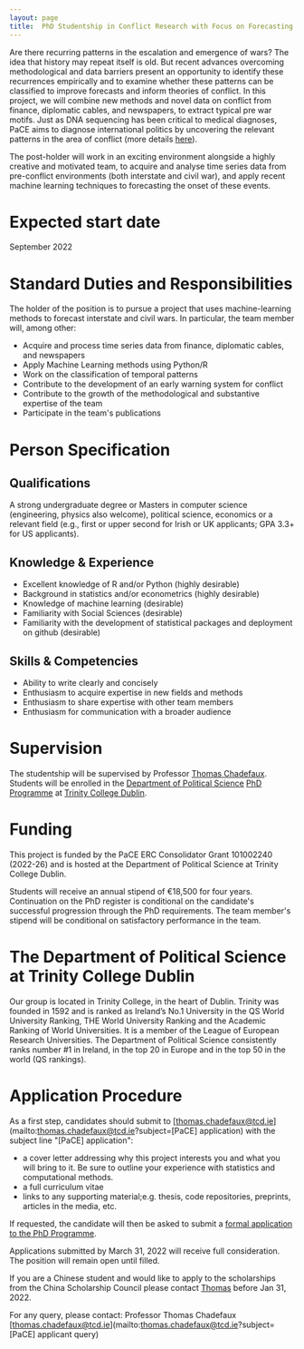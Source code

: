 ```yaml
---
layout: page
title:  PhD Studentship in Conflict Research with Focus on Forecasting and Machine Learning
---
```


Are there recurring patterns in the escalation and emergence of wars? The idea that history may repeat itself is old. But recent advances overcoming methodological and data barriers present an opportunity to identify these recurrences empirically and to examine whether these patterns can be classified to improve forecasts and inform theories of conflict. In this project, we will combine new methods and novel data on conflict from finance, diplomatic cables, and newspapers, to extract typical pre war motifs. Just as DNA sequencing has been critical to medical diagnoses, PaCE aims to diagnose international politics by uncovering the relevant patterns in the area of conflict (more details [here](http://www.conflictpatterns.com)).

The post-holder will work in an exciting environment alongside a highly creative and motivated team, to acquire and analyse time series data from pre-conflict environments (both interstate and civil war), and apply recent machine learning techniques to forecasting the onset of these events.

# Expected start date
September 2022

# Standard Duties and Responsibilities

The holder of the position is to pursue a project that uses machine-learning methods to forecast interstate and civil wars. In particular, the team member will, among other:

-   Acquire and process time series data from finance, diplomatic cables, and newspapers 
- Apply Machine Learning methods using Python/R 
- Work on the classification of temporal patterns 
- Contribute to the development of an early warning system for conflict 
-   Contribute to the growth of the methodological and substantive expertise of the team
-   Participate in the team's publications


# Person Specification
## Qualifications

A strong undergraduate degree or Masters in computer science (engineering, physics also welcome), political science, economics or a relevant field (e.g., first or upper second for Irish or UK applicants; GPA 3.3+ for US applicants).


## Knowledge & Experience

-   Excellent knowledge of R and/or Python (highly desirable)
-   Background in statistics and/or econometrics (highly desirable)
-   Knowledge of machine learning (desirable)
-   Familiarity with Social Sciences (desirable)
-   Familiarity with the development of statistical packages and deployment on github (desirable)


## Skills & Competencies

-   Ability to write clearly and concisely
-   Enthusiasm to acquire expertise in new fields and methods
-   Enthusiasm to share expertise with other team members
-   Enthusiasm for communication with a broader audience


# Supervision

The studentship will be supervised by Professor [Thomas Chadefaux](http://www.thomaschadefaux.com). Students will be enrolled in the [Department of Political Science](https://www.tcd.ie/Political_Science/)  [PhD Programme](https://www.tcd.ie/Political_Science/postgraduate/phd-programme/)  at [Trinity College Dublin](https://www.tcd.ie).


# Funding

This project is funded by the PaCE ERC Consolidator Grant 101002240 (2022-26) and is hosted at the Department of Political Science at Trinity College Dublin.

Students will receive an annual stipend of €18,500 for four years. Continuation on the PhD register  is conditional on the candidate's successful progression through the PhD requirements. The team member's stipend will be conditional on satisfactory performance in the team. 




# The Department of Political Science at Trinity College Dublin

Our group is located  in Trinity College, in the heart of Dublin. Trinity was founded in 1592 and is ranked as Ireland’s No.1 University in the QS World University Ranking, THE World University Ranking and the Academic Ranking of World Universities. It is a member of the League of European Research Universities. The Department of Political Science consistently ranks number #1 in Ireland, in the top 20 in Europe and in the top 50 in the world (QS rankings).


# Application Procedure

As a first step, candidates should submit to [thomas.chadefaux@tcd.ie](mailto:thomas.chadefaux@tcd.ie?subject=[PaCE] application) with the subject line "[PaCE] application":

-   a cover letter addressing why this project interests you and what you will bring to it. Be sure to outline your experience with statistics and computational methods.
-   a full curriculum vitae
-   links to any supporting material;e.g. thesis, code repositories, preprints, articles in the media, etc.

If requested, the candidate will then be asked to submit a [formal application to the PhD Programme](https://www.tcd.ie/Political_Science/postgraduate/phd-programme/admission/index.php).

Applications submitted by March 31, 2022 will receive full consideration. The position will remain open until filled.

If you are a Chinese student and would like to apply to the scholarships from the China Scholarship Council please contact [Thomas](mailto:thomas.chadefaux@tcd.ie) before Jan 31, 2022.

For any query, please contact: Professor Thomas Chadefaux [thomas.chadefaux@tcd.ie](mailto:thomas.chadefaux@tcd.ie?subject=[PaCE] applicant query)

